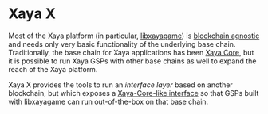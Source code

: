 # Xaya X


Most of the Xaya platform (in particular,
[libxayagame](https://github.com/xaya/libxayagame)) is [blockchain
agnostic](https://xaya.medium.com/xaya-blockchain-agnostic-polygon-b0b3d29cccb3)
and needs only very basic functionality of the underlying base chain.
Traditionally, the base chain for Xaya applications has been
[Xaya Core](https://github.com/xaya/xaya), but it is possible to run
Xaya GSPs with other base chains as well to expand the reach of the Xaya
platform.

Xaya X provides the tools to run an *interface layer* based
on another blockchain, but which exposes a [Xaya-Core-like
interface](https://github.com/xaya/xaya/blob/master/doc/xaya/interface.md)
so that GSPs built with libxayagame can run out-of-the-box on that
base chain.
